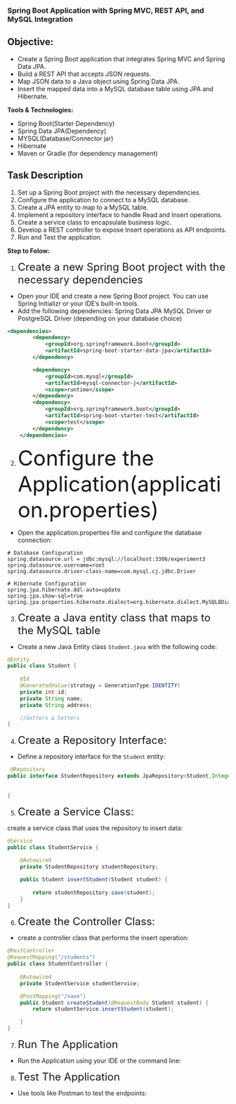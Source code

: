 ###  Spring Boot Application with Spring MVC, REST API, and MySQL Integration

## Objective:

- Create a Spring Boot application that integrates Spring MVC and Spring Data JPA.
- Build a REST API that accepts JSON requests.
- Map JSON data to a Java object using Spring Data JPA.
- Insert the mapped data into a MySQL database table using JPA and Hibernate.



**Tools & Technologies:**

- Spring Boot(Starter Dependency)
- Spring Data JPA(Dependency)
- MYSQL(Database/Connector jar)
- Hibernate
- Maven or Gradle (for dependency management)

## Task Description

1. Set up a Spring Boot project with the necessary dependencies.
2. Configure the application to connect to a MySQL database.
3. Create a JPA entity to map to a MySQL table.
4. Implement a repository interface to handle Read and Insert operations.
5. Create a service class to encapsulate business logic.
6. Develop a REST controller to expose Insert operations as API endpoints.
7. Run and Test the application.

**Step to Folow:**

1. <font size="5">Create a new Spring Boot project with the necessary dependencies</font>

- Open your IDE and create a new Spring Boot project. You can use Spring Initializr or your IDE’s built-in tools.
- Add the following dependencies:
    Spring Data JPA
     MySQL Driver or PostgreSQL Driver (depending on your database choice)

```xml
<dependencies>
		<dependency>
			<groupId>org.springframework.boot</groupId>
			<artifactId>spring-boot-starter-data-jpa</artifactId>
		</dependency>

		<dependency>
			<groupId>com.mysql</groupId>
			<artifactId>mysql-connector-j</artifactId>
			<scope>runtime</scope>
		</dependency>
		<dependency>
			<groupId>org.springframework.boot</groupId>
			<artifactId>spring-boot-starter-test</artifactId>
			<scope>test</scope>
		</dependency>
	</dependencies>
```


2. <font size="10">Configure the Application(application.properties)	</font>
- Open the application.properties file and configure the database connection:

```
# Database Configuration
spring.datasource.url = jdbc:mysql://localhost:3306/experiment3
spring.datasource.username=root
spring.datasource.driver-class-name=com.mysql.cj.jdbc.Driver

# Hibernate Configuration
spring.jpa.hibernate.ddl-auto=update
spring.jpa.show-sql=true
spring.jpa.properties.hibernate.dialect=org.hibernate.dialect.MySQL8Dialect
```

3. <font size="5">Create a Java entity class that maps to the MySQL table</font>

- Create a new Java Entity class `Student.java` with the following code:

```java
@Entity
public class Student {
    
    @Id
    @GeneratedValue(strategy = GenerationType.IDENTITY)
    private int id;
    private String name;
    private String address;

    //Getters & Setters
}

```

4. <font size="5">Create a Repository Interface:</font>

- Define a repository interface for the `Student` entity:

```java
 @Repository
public interface StudentRepository extends JpaRepository<Student,Integer>{
      
    
}
```

5. <font size="5">Create a Service Class:</font>

create a service class that uses the repository to insert data:

```java
@Service
public class StudentService {
    
    @Autowired
    private StudentRepository studentRepository;

    public Student insertStudent(Student student) {
       
        return studentRepository.save(student);
    }
}
```

6. <font size="5">Create the Controller Class:</font>

- create a controller class that performs the insert operation:

```java
@RestController
@RequestMapping("/students")
public class StudentController {
    
    @Autowired
    private StudentService studentService;

    @PostMapping("/save")
    public Student createStudent(@RequestBody Student student) {
        return studentService.insertStudent(student);

    }
}
```

7. <font size="5">Run The Application</font>
- Run the Application using your IDE or the command line:

8. <font size="5">Test The Application</font>
- Use tools like Postman to test the endpoints:



